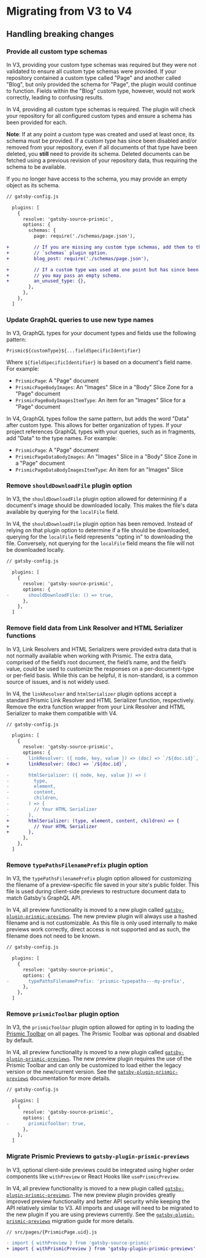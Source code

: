 # Migrating from V3 to V4

## Handling breaking changes

### Provide all custom type schemas

In V3, providing your custom type schemas was required but they were not
validated to ensure all custom type schemas were provided. If your repository
contained a custom type called "Page" and another called "Blog", but only
provided the schema for "Page", the plugin would continue to function. Fields
within the "Blog" custom type, however, would not work correctly, leading to
confusing results.

In V4, providing all custom type schemas is required. The plugin will check your
repository for all configured custom types and ensure a schema has been provided
for each.

**Note**: If at any point a custom type was created and used at least once, its
schema must be provided. If a custom type has since been disabled and/or removed
from your repository, even if all documents of that type have been deleted, you
**still** need to provide its schema. Deleted documents can be fetched using a
previous revision of your repository data, thus requiring the schema to be
available.

If you no longer have access to the schema, you may provide an empty object as
its schema.

```diff
// gatsby-config.js

  plugins: [
    {
      resolve: 'gatsby-source-prismic',
      options: {
        schemas: {
          page: require('./schemas/page.json'),

+         // If you are missing any custom type schemas, add them to the
+         // `schemas` plugin option.
+         blog_post: require('./schemas/page.json'),

+         // If a custom type was used at one point but has since been removed,
+         // you may pass an empty schema.
+         an_unused_type: {},
        },
      },
    },
  ]
```

### Update GraphQL queries to use new type names

In V3, GraphQL types for your document types and fields use the following
pattern:

```
Prismic${customType}${...fieldSpecificIdentifier}
```

Where `${fieldSpecificIdentifier}` is based on a document's field name. For
example:

- `PrismicPage`: A "Page" document
- `PrismicPageBodyImages`: An "Images" Slice in a "Body" Slice Zone for a "Page"
  document
- `PrismicPageBodyImagesItemType`: An item for an "Images" Slice for a "Page"
  document

In V4, GraphQL types follow the same pattern, but adds the word "Data" after
custom type. This allows for better organization of types. If your project
references GraphQL types with your queries, such as in fragments, add "Data" to
the type names. For example:

- `PrismicPage`: A "Page" document
- `PrismicPageDataBodyImages`: An "Images" Slice in a "Body" Slice Zone in a
  "Page" document
- `PrismicPageDataBodyImagesItemType`: An item for an "Images" Slice

### Remove `shouldDownloadFile` plugin option

In V3, the `shouldDownloadFile` plugin option allowed for determining if a
document's image should be downloaded locally. This makes the file's data
available by querying for the `localFile` field.

In V4, the `shouldDownloadFile` plugin option has been removed. Instead of
relying on that plugin option to determine if a file should be downloaded,
querying for the `localFile` field represents "opting in" to downloading the
file. Conversely, not querying for the `localFile` field means the file will not
be downloaded locally.

```diff
// gatsby-config.js

  plugins: [
    {
      resolve: 'gatsby-source-prismic',
      options: {
-       shouldDownloadFile: () => true,
      },
    },
  ]
```

### Remove field data from Link Resolver and HTML Serializer functions

In V3, Link Resolvers and HTML Serializers were provided extra data that is not
normally available when working with Prismic. The extra data, comprised of the
field’s root document, the field’s name, and the field’s value, could be used to
customize the responses on a per-document-type or per-field basis. While this
can be helpful, it is non-standard, is a common source of issues, and is not
widely used.

In V4, the `linkResolver` and `htmlSerializer` plugin options accept a standard
Prismic Link Resolver and HTML Serializer function, respectively. Remove the
extra function wrapper from your Link Resolver and HTML Serializer to make them
compatible with V4.

```diff
// gatsby-config.js

  plugins: [
    {
      resolve: 'gatsby-source-prismic',
      options: {
-       linkResolver: ({ node, key, value }) => (doc) => `/${doc.id}`,
+       linkResolver: (doc) => `/${doc.id}`,

-       htmlSerializer: ({ node, key, value }) => (
-         type,
-         element,
-         content,
-         children,
-       ) => {
-         // Your HTML Serializer
-       },
+       htmlSerializer: (type, element, content, children) => {
+         // Your HTML Serializer
+       },
      },
    },
  ]
```

### Remove `typePathsFilenamePrefix` plugin option

In V3, the `typePathsFilenamePrefix` plugin option allowed for customizing the
filename of a preview-specific file saved in your site's public folder. This
file is used during client-side previews to restructure document data to match
Gatsby's GraphQL API.

In V4, all preview functionality is moved to a new plugin called
[`gatsby-plugin-prismic-previews`][gppp]. The new preview plugin will always use
a hashed filename and is not customizable. As this file is only used internally
to make previews work correctly, direct access is not supported and as such, the
filename does not need to be known.

```diff
// gatsby-config.js

  plugins: [
    {
      resolve: 'gatsby-source-prismic',
      options: {
-       typePathsFilenamePrefix: 'prismic-typepaths---my-prefix',
      },
    },
  ]
```

### Remove `prismicToolbar` plugin option

In V3, the `prismicToolbar` plugin option allowed for opting in to loading the
[Prismic Toolbar](https://prismic.io/docs/technologies/previews-and-the-prismic-toolbar-javascript)
on all pages. The Prismic Toolbar was optional and disabled by default.

In V4, all preview functionality is moved to a new plugin called
[`gatsby-plugin-prismic-previews`][gppp]. The new preview plugin requires the
use of the Prismic Toolbar and can only be customized to load either the legacy
version or the new/current version. See the
[`gatsby-plugin-prismic-previews`][gppp] documentation for more details.

```diff
// gatsby-config.js

  plugins: [
    {
      resolve: 'gatsby-source-prismic',
      options: {
-       prismicToolbar: true,
      },
    },
  ]
```

### Migrate Prismic Previews to `gatsby-plugin-prismic-previews`

In V3, optional client-side previews could be integrated using higher order
components like `withPreview` or React Hooks like `usePrismicPreview`.

In V4, all preview functionality is moved to a new plugin called
[`gatsby-plugin-prismic-previews`][gppp]. The new preview plugin provides
greatly improved preview functionality and better API security while keeping the
API relatively similar to V3. All imports and usage will need to be migrated to
the new plugin if you are using previews currently. See the
[`gatsby-plugin-prismic-previews`][gppp] migration guide for more details.

```diff
// src/pages/{PrismicPage.uid}.js

- import { withPreview } from 'gatsby-source-prismic'
+ import { withPrismicPreview } from 'gatsby-plugin-prismic-previews'
```

[gppp]: #
